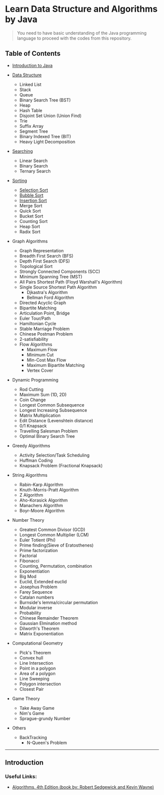 # Learn Data Structure and Algorithms by Java

> You need to have basic understanding of the Java programming language to proceed with the codes from this repository.



## Table of Contents
- [Introduction to Java](#introduction)
- [Data Structure](./Data%20Structure/)
  - Linked List
  - Stack
  - Queue
  - Binary Search Tree (BST)
  - Heap
  - Hash Table
  - Disjoint Set Union (Union Find)
  - Trie
  - Suffix Array
  - Segment Tree
  - Binary Indexed Tree (BIT)
  - Heavy Light Decomposition


- [Searching](./Searching/)
  - Linear Search
  - Binary Search
  - Ternary Search


- [Sorting](./Sorting/)
  - [Selection Sort](./Sorting/Selection%20Sort)
  - [Bubble Sort](./Sorting/Bubble%20Sort)
  - [Insertion Sort](./Sorting/Insertion%20Sort)
  - Merge Sort
  - Quick Sort
  - Bucket Sort
  - Counting Sort
  - Heap Sort
  - Radix Sort


- Graph Algorithms
    - Graph Representation
    - Breadth First Search (BFS)
    - Depth First Search (DFS)
    - Topological Sort
    - Strongly Connected Components (SCC)
    - Minimum Spanning Tree (MST)
    - All Pairs Shortest Path (Floyd Warshall's Algorithm)
    - Single Source Shortest Path Algorithm
        - Djkastra's Algorithm
        - Bellman Ford Algorithm
    - Directed Acyclic Graph
    - Bipartite Matching
    - Articulation Point, Bridge
    - Euler Tour/Path
    - Hamiltonian Cycle
    - Stable Marriage Problem
    - Chinese Postman Problem
    - 2-satisfiability
    - Flow Algorithms
        - Maximum Flow
        - Minimum Cut
        - Min-Cost Max Flow
        - Maximum Bipartite Matching
        - Vertex Cover

- Dynamic Programming
    - Rod Cutting
    - Maximum Sum (1D, 2D)
    - Coin Change
    - Longest Common Subsequence
    - Longest Increasing Subsequence
    - Matrix Multiplication
    - Edit Distance (Levenshtein distance)
    - 0/1 Knapsack
    - Travelling Salesman Problem
    - Optimal Binary Search Tree


- Greedy Algorithms
    - Activity Selection/Task Scheduling
    - Huffman Coding
    - Knapsack Problem (Fractional Knapsack)


- String Algorithms
    - Rabin-Karp Algorithm
    - Knuth-Morris-Pratt Algorithm
    - Z Algorithm
    - Aho-Korasick Algorithm
    - Manachers Algorithm
    - Boyr-Moore Algorithm


- Number Theory
    - Greatest Common Divisor (GCD)
    - Longest Common Multiplier (LCM)
    - Euler Totient (Phi)
    - Prime finding(Sieve of Eratosthenes)
    - Prime factorization
    - Factorial
    - Fibonacci
    - Counting, Permutation, combination
    - Exponentiation    
    - Big Mod
    - Euclid, Extended euclid
    - Josephus Problem
    - Farey Sequence
    - Catalan numbers
    - Burnside's lemma/circular permutation
    - Modular inverse
    - Probability
    - Chinese Remainder Theorem
    - Gaussian Elmination method
    - Dilworth's Theorem
    - Matrix Exponentiation


- Computational Geometry
    - Pick's Theorem
    - Convex hull
    - Line Intersection
    - Point in a polygon
    - Area of a polygon
    - Line Sweeping
    - Polygon intersection
    - Closest Pair


- Game Theory
    - Take Away Game
    - Nim's Game
    - Sprague-grundy Number

 - Others
    - BackTracking
        - N-Queen's Problem

---

## Introduction



### Useful Links:

* [Algorithms, 4th Edition (book by: Robert Sedgewick and Kevin Wayne)](http://algs4.cs.princeton.edu/home/)
